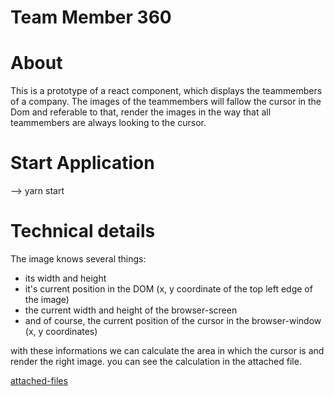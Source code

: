 # Team Member 360

# About
This is a prototype of a react component, which displays the teammembers of a company. 
The images of the teammembers will fallow the cursor in the Dom and referable to that,
render the images in the way that all teammembers are always looking to the cursor.

# Start Application
--> yarn start

# Technical details

The image knows several things:
- its width and height
- it's current position in the DOM (x, y coordinate of the top left edge of the image)
- the current width and height of the browser-screen
- and of course, the current position of the cursor in the browser-window (x, y coordinates)

with these informations we can calculate the area in which the cursor is and render the right image.
you can see the calculation in the attached file.

[attached-files](https://github.com/patbottarella/360/edit/master/Teampage_360-calculation.pdf)
